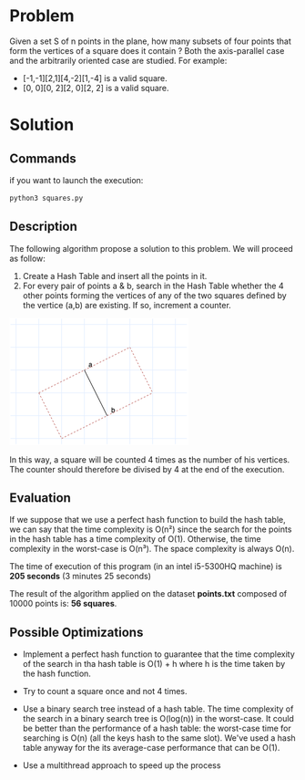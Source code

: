 # Problem
Given a set S of n points in the plane, how many subsets of four points that form the vertices of a square does it contain ? Both the axis-parallel case and the arbitrarily oriented case are studied.
For example: 
* [-1,-1][2,1][4,-2][1,-4] is a valid square.
* [0, 0][0, 2][2, 0][2, 2] is a valid square.

# Solution

## Commands

if you want to launch the execution:
```bash
python3 squares.py
```
## Description

The following algorithm propose a solution to this problem. We will proceed as follow:
1.  Create a Hash Table and insert all the points in it.
2.  For every pair of points a & b, search in the Hash Table whether the 4 other points forming the vertices of any of the two squares defined by the vertice (a,b) are existing. If so, increment a counter.

![Alt Text](diagram.png)

In this way, a square will be counted 4 times as the number of his vertices. The counter should therefore be divised by 4 at the end of the execution.

## Evaluation
If we suppose that we use a perfect hash function to build the hash table, we can say that the time complexity is O(n²) since the search for the points in the hash table has a time complexity of O(1). Otherwise, the time complexity in the worst-case is O(n³). The space complexity is always O(n). 

The time of execution of this program (in an intel i5-5300HQ machine) is **205 seconds** (3 minutes 25 seconds)

The result of the algorithm applied on the dataset **points.txt** composed of 10000 points is: **56 squares**.

## Possible Optimizations

* Implement a perfect hash function to guarantee that the time complexity of the search in tha hash table is O(1) + h where h is the time taken by the hash function.

* Try to count a square once and not 4 times.

* Use a binary search tree instead of a hash table. The time complexity of the search in a binary search tree is O(log(n)) in the worst-case. It could be better than the performance of a hash table: the worst-case time for searching is O(n) (all the keys hash to the same slot). We've used a hash table anyway for the its average-case performance that can be O(1).

* Use a multithread approach to speed up the process
